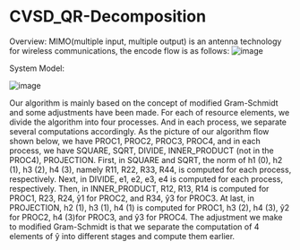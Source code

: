 # CVSD_QR-Decomposition

Overview:
MIMO(multiple input, multiple output) is an antenna technology for wireless communications, the encode flow is as follows:
![image](https://github.com/J-WTY/CVSD_QR-Decomposition/assets/76650384/0c1f67f6-0006-448a-a036-809ce4d5136b)

System Model:

![image](https://github.com/J-WTY/CVSD_QR-Decomposition/assets/76650384/83f2a540-6520-4d07-92a9-d31a096029da)

Our algorithm is mainly based on the concept of modified
 Gram-Schmidt and some adjustments have been made. For each of
 resource elements, we divide the algorithm into four processes. And
 in each process, we separate several computations accordingly. As
 the picture of our algorithm flow shown below, we have PROC1,
 PROC2, PROC3, PROC4, and in each process, we have SQUARE,
 SQRT, DIVIDE, INNER_PRODUCT (not in the PROC4),
 PROJECTION.
 First, in SQUARE and SQRT, the norm of h1
 (0), h2
 (1), h3
 (2), h4
 (3),
 namely R11, R22, R33, R44, is computed for each process, respectively.
 Next, in DIVIDE, e1, e2, e3, e4 is computed for each process,
 respectively. Then, in INNER_PRODUCT, R12, R13, R14 is computed
 for PROC1, R23, R24, ŷ1 
for PROC2, and R34, ŷ3 
for PROC3. At last,
 in PROJECTION, h2
 (1), h3
 (1), h4
 (1) is computed for PROC1, h3
 (2), h4
 (3),
 ŷ2 
for PROC2, h4
 (3)for PROC3, and ŷ3 
for PROC4.
 The adjustment we make to modified Gram-Schmidt is that we
 separate the computation of 4 elements of ŷ into different stages and
 compute them earlier.


